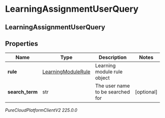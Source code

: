# LearningAssignmentUserQuery

## LearningAssignmentUserQuery

## Properties

|Name | Type | Description | Notes|
|------------ | ------------- | ------------- | -------------|
| **rule** | [LearningModuleRule](LearningModuleRule) | Learning module rule object | |
| **search_term** | str | The user name to be searched for | [optional] |



_PureCloudPlatformClientV2 225.0.0_
